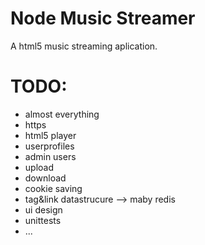 Node Music Streamer
===
A html5 music streaming aplication.

TODO:
===
* almost everything
* https
* html5 player
* userprofiles
* admin users
* upload
* download
* cookie saving
* tag&link datastrucure --> maby redis
* ui design
* unittests
* ...
